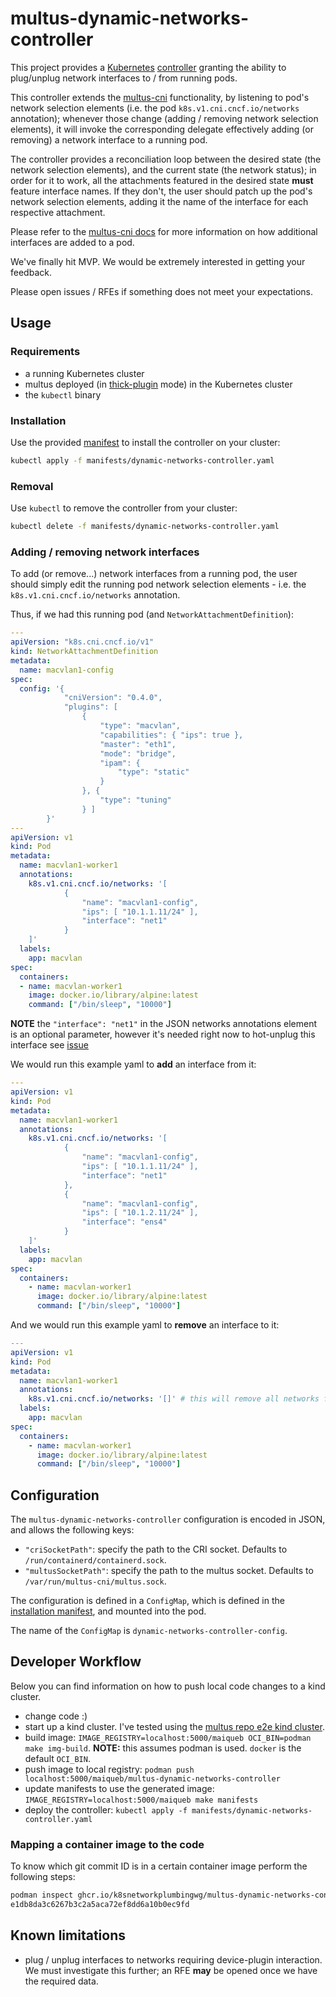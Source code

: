 # multus-dynamic-networks-controller
This project provides a [Kubernetes](https://kubernetes.io/) [controller](https://kubernetes.io/docs/concepts/architecture/controller/)
granting the ability to plug/unplug network interfaces to / from running pods.

This controller extends the [multus-cni](https://github.com/k8snetworkplumbingwg/multus-cni) functionality, by
listening to pod's network selection elements (i.e. the pod `k8s.v1.cni.cncf.io/networks` annotation); whenever those
change (adding / removing network selection elements), it will invoke the corresponding delegate effectively adding
(or removing) a network interface to a running pod.

The controller provides a reconciliation loop between the desired state (the network selection elements), and the
current state (the network status); in order for it to work, all the attachments featured in the desired state **must**
feature interface names. If they don't, the user should patch up the pod's network selection elements, adding it the
name of the interface for each respective attachment.

Please refer to the
[multus-cni docs](https://github.com/k8snetworkplumbingwg/multus-cni/blob/master/docs/quickstart.md#creating-a-pod-that-attaches-an-additional-interface)
for more information on how additional interfaces are added to a pod.

We've finally hit MVP. We would be extremely interested in getting your feedback.

Please open issues / RFEs if something does not meet your expectations.

## Usage

### Requirements
- a running Kubernetes cluster
- multus deployed (in [thick-plugin](https://github.com/k8snetworkplumbingwg/multus-cni/blob/master/docs/thick-plugin.md#multus-thick-plugin) mode) in the Kubernetes cluster
- the `kubectl` binary

### Installation
Use the provided [manifest](manifests/dynamic-networks-controller.yaml) to install the controller on your cluster:

```bash
kubectl apply -f manifests/dynamic-networks-controller.yaml
```

### Removal
Use `kubectl` to remove the controller from your cluster:

```bash
kubectl delete -f manifests/dynamic-networks-controller.yaml
```

### Adding / removing network interfaces
To add (or remove...) network interfaces from a running pod, the user should
simply edit the running pod network selection elements - i.e. the `k8s.v1.cni.cncf.io/networks`
annotation.

Thus, if we had this running pod (and `NetworkAttachmentDefinition`):
```yaml
---
apiVersion: "k8s.cni.cncf.io/v1"
kind: NetworkAttachmentDefinition
metadata:
  name: macvlan1-config
spec:
  config: '{
            "cniVersion": "0.4.0",
            "plugins": [
                {
                    "type": "macvlan",
                    "capabilities": { "ips": true },
                    "master": "eth1",
                    "mode": "bridge",
                    "ipam": {
                        "type": "static"
                    }
                }, {
                    "type": "tuning"
                } ]
        }'
---
apiVersion: v1
kind: Pod
metadata:
  name: macvlan1-worker1
  annotations:
    k8s.v1.cni.cncf.io/networks: '[
            {
                "name": "macvlan1-config",
                "ips": [ "10.1.1.11/24" ],
                "interface": "net1"
            }
    ]'
  labels:
    app: macvlan
spec:
  containers:
  - name: macvlan-worker1
    image: docker.io/library/alpine:latest
    command: ["/bin/sleep", "10000"]
```
**NOTE** the `"interface": "net1"` in the JSON networks annotations element is an optional parameter, however it's needed right now to hot-unplug this interface see [issue](https://github.com/maiqueb/multus-dynamic-networks-controller/issues/63)

We would run this example yaml to **add** an interface from it:
```yaml
---
apiVersion: v1
kind: Pod
metadata:
  name: macvlan1-worker1
  annotations:
    k8s.v1.cni.cncf.io/networks: '[
            {
                "name": "macvlan1-config",
                "ips": [ "10.1.1.11/24" ],
                "interface": "net1"
            },
            {
                "name": "macvlan1-config",
                "ips": [ "10.1.2.11/24" ],
                "interface": "ens4"
            }
    ]'
  labels:
    app: macvlan
spec:
  containers:
    - name: macvlan-worker1
      image: docker.io/library/alpine:latest
      command: ["/bin/sleep", "10000"]
```

And we would run this example yaml to **remove** an interface to it:
```yaml
---
apiVersion: v1
kind: Pod
metadata:
  name: macvlan1-worker1
  annotations:
    k8s.v1.cni.cncf.io/networks: '[]' # this will remove all networks from the pod
  labels:
    app: macvlan
spec:
  containers:
    - name: macvlan-worker1
      image: docker.io/library/alpine:latest
      command: ["/bin/sleep", "10000"]
```

## Configuration
The `multus-dynamic-networks-controller` configuration is encoded in JSON, and allows the following keys:

- `"criSocketPath"`: specify the path to the CRI socket. Defaults to `/run/containerd/containerd.sock`.
- `"multusSocketPath"`: specify the path to the multus socket. Defaults to `/var/run/multus-cni/multus.sock`.

The configuration is defined in a `ConfigMap`, which is defined in the
[installation manifest](manifests/dynamic-networks-controller.yaml), and mounted into the pod.

The name of the `ConfigMap` is `dynamic-networks-controller-config`.

## Developer Workflow
Below you can find information on how to push local code changes to a kind cluster.

- change code :)
- start up a kind cluster. I've tested using the [multus repo e2e kind cluster](https://github.com/k8snetworkplumbingwg/multus-cni/blob/master/e2e/setup_cluster.sh).
- build image: `IMAGE_REGISTRY=localhost:5000/maiqueb OCI_BIN=podman make img-build`. **NOTE:** this assumes podman is used. `docker` is the default `OCI_BIN`.
- push image to local registry: `podman push localhost:5000/maiqueb/multus-dynamic-networks-controller`
- update manifests to use the generated image: `IMAGE_REGISTRY=localhost:5000/maiqueb make manifests`
- deploy the controller: `kubectl apply -f manifests/dynamic-networks-controller.yaml`

### Mapping a container image to the code
To know which git commit ID is in a certain container image perform the following steps:
```bash
podman inspect ghcr.io/k8snetworkplumbingwg/multus-dynamic-networks-controller:latest-amd64 -f '{{index .Labels "multi.GIT_SHA"}}'
e1db8da3c6267b3c2a5aca72ef8dd6a10b0ec9fd
```

## Known limitations
- plug / unplug interfaces to networks requiring device-plugin interaction. We must investigate this further; an RFE **may** be opened once we have the required data.
